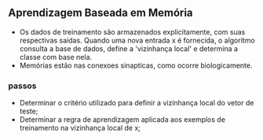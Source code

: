 ## Aprendizagem Baseada em Memória
- Os dados de treinamento são armazenados explicitamente, com suas respectivas saídas. Quando uma nova entrada  x é fornecida, o algoritmo consulta a base de dados, define a 'vizinhança local' e determina a classe com base nela.
- Memórias estão nas conexoes sinapticas, como ocorre biologicamente.

### passos
- Determinar o critério utilizado para definir a vizinhança local do vetor de teste;
- Determinar a regra de aprendizagem aplicada aos exemplos de treinamento na vizinhança local de x;

